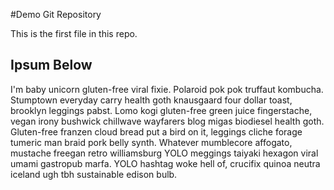 #Demo Git Repository

This is the first file in this repo.

## Ipsum Below

I'm baby unicorn gluten-free viral fixie. Polaroid pok pok truffaut kombucha. Stumptown everyday carry health goth knausgaard four dollar toast, brooklyn leggings pabst. Lomo kogi gluten-free green juice fingerstache, vegan irony bushwick chillwave wayfarers blog migas biodiesel health goth. Gluten-free franzen cloud bread put a bird on it, leggings cliche forage tumeric man braid pork belly synth. Whatever mumblecore affogato, mustache freegan retro williamsburg YOLO meggings taiyaki hexagon viral umami gastropub marfa. YOLO hashtag woke hell of, crucifix quinoa neutra iceland ugh tbh sustainable edison bulb.
